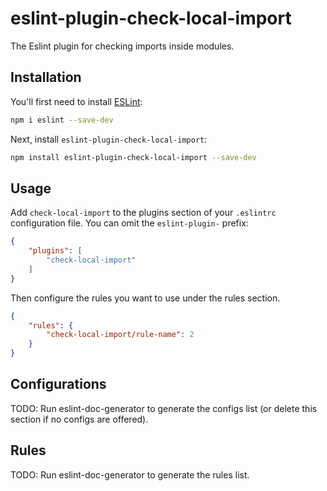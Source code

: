 # eslint-plugin-check-local-import

The Eslint plugin for checking imports inside modules.

## Installation

You'll first need to install [ESLint](https://eslint.org/):

```sh
npm i eslint --save-dev
```

Next, install `eslint-plugin-check-local-import`:

```sh
npm install eslint-plugin-check-local-import --save-dev
```

## Usage

Add `check-local-import` to the plugins section of your `.eslintrc` configuration file. You can omit the `eslint-plugin-` prefix:

```json
{
    "plugins": [
        "check-local-import"
    ]
}
```


Then configure the rules you want to use under the rules section.

```json
{
    "rules": {
        "check-local-import/rule-name": 2
    }
}
```



## Configurations

<!-- begin auto-generated configs list -->
TODO: Run eslint-doc-generator to generate the configs list (or delete this section if no configs are offered).
<!-- end auto-generated configs list -->



## Rules

<!-- begin auto-generated rules list -->
TODO: Run eslint-doc-generator to generate the rules list.
<!-- end auto-generated rules list -->


